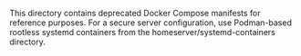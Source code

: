 This directory contains deprecated Docker Compose manifests for reference purposes. For a secure server configuration, use Podman-based rootless systemd containers from the homeserver/systemd-containers directory.
